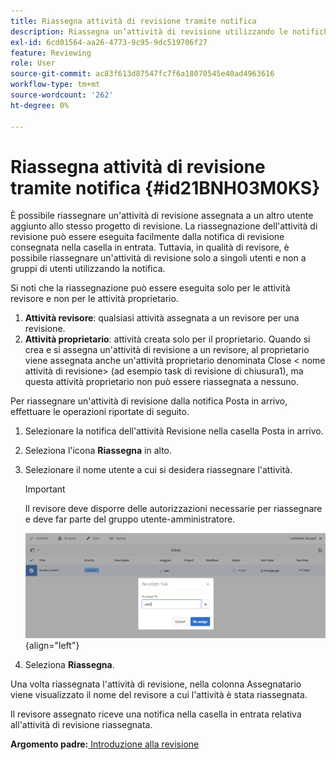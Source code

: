 ```yaml
---
title: Riassegna attività di revisione tramite notifica
description: Riassegna un’attività di revisione utilizzando le notifiche in AEM Guides. Scopri come riassegnare un’attività revisore dalla notifica nella casella in entrata.
exl-id: 6cd01564-aa26-4773-9c95-9dc519706f27
feature: Reviewing
role: User
source-git-commit: ac83f613d87547fc7f6a18070545e40ad4963616
workflow-type: tm+mt
source-wordcount: '262'
ht-degree: 0%

---
```


# Riassegna attività di revisione tramite notifica {#id21BNH03M0KS}

È possibile riassegnare un&#39;attività di revisione assegnata a un altro utente aggiunto allo stesso progetto di revisione. La riassegnazione dell&#39;attività di revisione può essere eseguita facilmente dalla notifica di revisione consegnata nella casella in entrata. Tuttavia, in qualità di revisore, è possibile riassegnare un&#39;attività di revisione solo a singoli utenti e non a gruppi di utenti utilizzando la notifica.

Si noti che la riassegnazione può essere eseguita solo per le attività revisore e non per le attività proprietario.

1. **Attività revisore**: qualsiasi attività assegnata a un revisore per una revisione.
1. **Attività proprietario**: attività creata solo per il proprietario. Quando si crea e si assegna un&#39;attività di revisione a un revisore, al proprietario viene assegnata anche un&#39;attività proprietario denominata Close &lt; nome attività di revisione\> \(ad esempio task di revisione di chiusura1\), ma questa attività proprietario non può essere riassegnata a nessuno.

Per riassegnare un&#39;attività di revisione dalla notifica Posta in arrivo, effettuare le operazioni riportate di seguito.

1. Selezionare la notifica dell&#39;attività Revisione nella casella Posta in arrivo.
1. Seleziona l&#39;icona **Riassegna** in alto.
1. Selezionare il nome utente a cui si desidera riassegnare l&#39;attività.

   >[!IMPORTANT]
   >
   > Il revisore deve disporre delle autorizzazioni necessarie per riassegnare e deve far parte del gruppo utente-amministratore.

   ![](images/reassign-user-inbox.png){align="left"}

1. Seleziona **Riassegna**.

Una volta riassegnata l&#39;attività di revisione, nella colonna Assegnatario viene visualizzato il nome del revisore a cui l&#39;attività è stata riassegnata.

Il revisore assegnato riceve una notifica nella casella in entrata relativa all&#39;attività di revisione riassegnata.

**Argomento padre:**[ Introduzione alla revisione](review.md)
